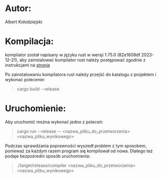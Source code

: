 # Autor: 
Albert Kołodziejski

# Kompilacja:
kompilator został napisany w języku rust w wersji 1.75.0 (82e1608df 2023-12-21), aby zainstalować kompilator rust należy postępować zgodnie z instrukcjami na [stronie](https://www.rust-lang.org/tools/install)

Po zainstalowaniu kompilatora rust należy przejść do katalogu z projektem i wykonać polecenie:
> cargo build --release

# Uruchomienie:
Aby uruchomić można wykonać jedno z poleceń:
> cargo run --release -- <nazwa_pliku_do_przetworzenia> <nazwa_pliku_wynikowego>

Podczas sprawdzania poprawności wyszedł problem z tym sposobem, ponieważ za każdym razem program się kompilował od nowa. Dlatego też podaje bezpośredni sposób uruchomienia:

> ./target/release/compiler <nazwa_pliku_do_przetworzenia> <nazwa_pliku_wynikowego>

